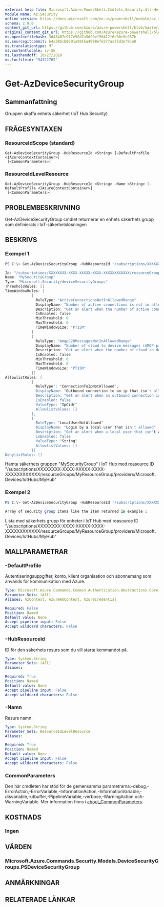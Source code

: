 ```yaml
---
external help file: Microsoft.Azure.PowerShell.Cmdlets.Security.dll-Help.xml
Module Name: Az.Security
online version: https://docs.microsoft.com/en-us/powershell/module/az.security/Get-AzDeviceSecurityGroup
schema: 2.0.0
content_git_url: https://github.com/Azure/azure-powershell/blob/master/src/Security/Security/help/Get-AzDeviceSecurityGroup.md
original_content_git_url: https://github.com/Azure/azure-powershell/blob/master/src/Security/Security/help/Get-AzDeviceSecurityGroup.md
ms.openlocfilehash: 3d43407c9f7e58d7a5d29ef56412f6d38c5c957b
ms.sourcegitcommit: b4a38bcb0501a9016a4998efd377aa75d3ef9ce8
ms.translationtype: MT
ms.contentlocale: sv-SE
ms.lasthandoff: 10/27/2020
ms.locfileid: "94322769"
---
```

# Get-AzDeviceSecurityGroup

## Sammanfattning
Gruppen skaffa enhets säkerhet (IoT Hub Security)

## FRÅGESYNTAXEN

### ResourceIdScope (standard)
```
Get-AzDeviceSecurityGroup -HubResourceId <String> [-DefaultProfile <IAzureContextContainer>]
 [<CommonParameters>]
```

### ResourceIdLevelResource
```
Get-AzDeviceSecurityGroup -HubResourceId <String> -Name <String> [-DefaultProfile <IAzureContextContainer>]
 [<CommonParameters>]
```

## PROBLEMBESKRIVNING
Get-AzDeviceSecurityGroup cmdlet returnerar en enhets säkerhets grupp som definierats i IoT-säkerhetslösningen

## BESKRIVS

### Exempel 1
```powershell
PS C:\> Get-AzDeviceSecurityGroup -HubResourceId "/subscriptions/XXXXXXXX-XXXX-XXXXX-XXXX-XXXXXXXXXXXX/resourceGroups/MyResourceGroup/providers/Microsoft.Devices/IotHubs/MyHub" -Name "MySecurityGroup" 

Id: "/subscriptions/XXXXXXXX-XXXX-XXXXX-XXXX-XXXXXXXXXXXX/resourceGroups/MyResourceGroup/providers/Microsoft.Devices/IotHubs/MyHub/providers/Microsoft.Security/deviceSecurityGroups/MySecurityGroup"
Name: "MySecurityGroup"
Type: "Microsoft.Security/deviceSecurityGroups"
ThresholdRules: []
TimeWindowRules: [
            {
              RuleType: "ActiveConnectionsNotInAllowedRange"
              DisplayName: "Number of active connections is not in allowed range"
              Description: "Get an alert when the number of active connections of a device in the time window is not in the allowed range"
              IsEnabled: false
              MinThreshold: 0
              MaxThreshold: 0
              TimeWindowSize: "PT15M"
            }
            {
              RuleType: "AmqpC2DMessagesNotInAllowedRange"
              DisplayName: "Number of cloud to device messages (AMQP protocol) is not in allowed range"
              Description: "Get an alert when the number of cloud to device messages (AMQP protocol) in the time window is not in the allowed range"
              IsEnabled: false
              MinThreshold: 0
              MaxThreshold: 0
              TimeWindowSize: "PT15M"
            }]
AllowlistRules: [
            {
              RuleType": "ConnectionToIpNotAllowed",
              DisplayName: "Outbound connection to an ip that isn't allowed"
              Description: "Get an alert when an outbound connection is created between your device and an ip that isn't allowed"
              IsEnabled: false
              ValueType: "IpCidr"
              AllowlistValues: []
            },
            {
              RuleType: "LocalUserNotAllowed"
              DisplayName: "Login by a local user that isn't allowed"
              Description: "Get an alert when a local user that isn't allowed logins to the device"
              IsEnabled: false
              ValueType: "String"
              AllowlistValues: []
            }]
DenylistRules: []
```

Hämta säkerhets gruppen "MySecurityGroup" i IoT Hub med reasource ID "/subscriptions/XXXXXXXX-XXXX-XXXXX-XXXX-XXXXXXXXXXXX/resourceGroups/MyResourceGroup/providers/Microsoft.Devices/IotHubs/MyHub"

### Exempel 2
```powershell
PS C:\> Get-AzDeviceSecurityGroup -HubResourceId "/subscriptions/XXXXXXXX-XXXX-XXXXX-XXXX-XXXXXXXXXXXX/resourceGroups/MyResourceGroup/providers/Microsoft.Devices/IotHubs/MyHub" 

Array of security group items like the item returned in example 1
```

Lista med säkerhets grupp för enheter i IoT Hub med reasource ID "/subscriptions/XXXXXXXX-XXXX-XXXXX-XXXX-XXXXXXXXXXXX/resourceGroups/MyResourceGroup/providers/Microsoft.Devices/IotHubs/MyHub"

## MALLPARAMETRAR

### -DefaultProfile
Autentiseringsuppgifter, konto, klient organisation och abonnemang som används för kommunikation med Azure.

```yaml
Type: Microsoft.Azure.Commands.Common.Authentication.Abstractions.Core.IAzureContextContainer
Parameter Sets: (All)
Aliases: AzContext, AzureRmContext, AzureCredential

Required: False
Position: Named
Default value: None
Accept pipeline input: False
Accept wildcard characters: False
```

### -HubResourceId
ID för den säkerhets resurs som du vill starta kommandot på.

```yaml
Type: System.String
Parameter Sets: (All)
Aliases:

Required: True
Position: Named
Default value: None
Accept pipeline input: False
Accept wildcard characters: False
```

### -Namn
Resurs namn.

```yaml
Type: System.String
Parameter Sets: ResourceIdLevelResource
Aliases:

Required: True
Position: Named
Default value: None
Accept pipeline input: False
Accept wildcard characters: False
```

### CommonParameters
Den här cmdleten har stöd för de gemensamma parametrarna:-debug,-ErrorAction,-ErrorVariable,-InformationAction,-InformationVariable,-disvariable,-utbuffer,-PipelineVariable,-verbose,-WarningAction och-WarningVariable. Mer information finns i [about_CommonParameters](http://go.microsoft.com/fwlink/?LinkID=113216).

## KOSTNADS

### Ingen

## VÄRDEN

### Microsoft.Azure.Commands.Security.Models.DeviceSecurityGroups.PSDeviceSecurityGroup

## ANMÄRKNINGAR

## RELATERADE LÄNKAR
